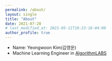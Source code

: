 ```yaml
---
permalink: /about/
layout: single
title: "About"
date: 2021-07-20
# last_modified_at: 2021-05-11T10:23:16-04:00
author_profile: true
---
```

* Name: Yeongwoon Kim(김영운)
* Machine Learning Engineer in [AlgorithmLABS](https://algorithmlabs.io/about-us/)
